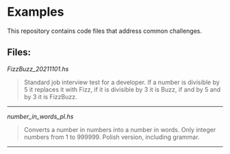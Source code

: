# Examples
This repository contains code files that address common challenges.


## Files:


_FizzBuzz_20211101.hs_

> Standard job interview test for a developer.
> If a number is divisible by 5 it replaces it with Fizz, if it is divisible by 3 it is Buzz, if and by 5 and by 3 it is FizzBuzz.

---------------------------------------------------------------------------

_number_in_words_pl.hs_

> Converts a number in numbers into a number in words. Only integer numbers from 1 to 999999. Polish version, including grammar.

---------------------------------------------------------------------------

